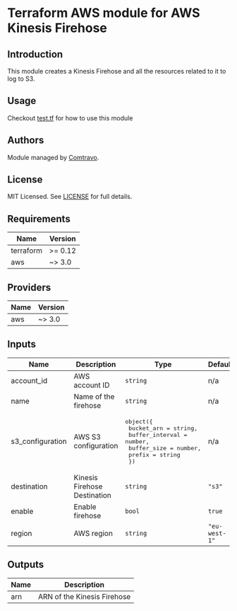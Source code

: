# Terraform AWS module for AWS Kinesis Firehose

## Introduction

This module creates a Kinesis Firehose and all the resources related to it to log to S3.

## Usage  
Checkout [test.tf](./tests/test.tf) for how to use this module

## Authors

Module managed by [Comtravo](https://github.com/comtravo).

## License

MIT Licensed. See [LICENSE](LICENSE) for full details.

## Requirements

| Name | Version |
|------|---------|
| terraform | >= 0.12 |
| aws | ~> 3.0 |

## Providers

| Name | Version |
|------|---------|
| aws | ~> 3.0 |

## Inputs

| Name | Description | Type | Default | Required |
|------|-------------|------|---------|:--------:|
| account\_id | AWS account ID | `string` | n/a | yes |
| name | Name of the firehose | `string` | n/a | yes |
| s3\_configuration | AWS S3 configuration | <pre>object({<br>    bucket_arn      = string,<br>    buffer_interval = number,<br>    buffer_size     = number,<br>    prefix          = string<br>  })</pre> | n/a | yes |
| destination | Kinesis Firehose Destination | `string` | `"s3"` | no |
| enable | Enable firehose | `bool` | `true` | no |
| region | AWS region | `string` | `"eu-west-1"` | no |

## Outputs

| Name | Description |
|------|-------------|
| arn | ARN of the Kinesis Firehose |

